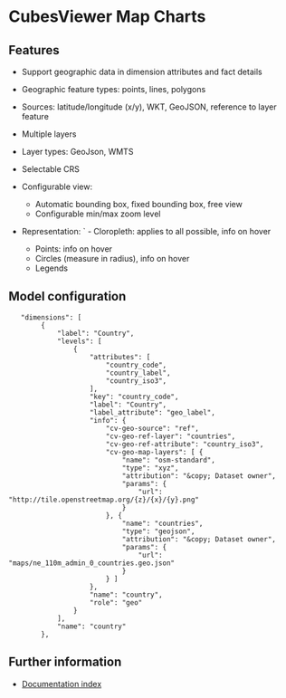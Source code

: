 CubesViewer Map Charts
======================

Features
--------

- Support geographic data in dimension attributes and fact details
- Geographic feature types: points, lines, polygons
- Sources: latitude/longitude (x/y), WKT, GeoJSON, reference to layer feature
- Multiple layers
- Layer types: GeoJson, WMTS
- Selectable CRS

- Configurable view:
  - Automatic bounding box, fixed bounding box, free view
  - Configurable min/max zoom level

- Representation:
` - Cloropleth: applies to all possible, info on hover
  - Points: info on hover
  - Circles (measure in radius), info on hover
  - Legends

Model configuration
-------------------

```
   "dimensions": [
        {
            "label": "Country",
            "levels": [
                {
                    "attributes": [
                        "country_code",
                        "country_label",
                        "country_iso3",
                    ],
                    "key": "country_code",
                    "label": "Country",
                    "label_attribute": "geo_label",
                    "info": {
                        "cv-geo-source": "ref",
                        "cv-geo-ref-layer": "countries",
                        "cv-geo-ref-attribute": "country_iso3",
                        "cv-geo-map-layers": [ {
                            "name": "osm-standard",
                            "type": "xyz",
                            "attribution": "&copy; Dataset owner",
                            "params": {
                                "url": "http://tile.openstreetmap.org/{z}/{x}/{y}.png"
                            }
                        }, {
                            "name": "countries",
                            "type": "geojson",
                            "attribution": "&copy; Dataset owner",
                            "params": {
                                "url": "maps/ne_110m_admin_0_countries.geo.json"
                            }
                        } ]
                    },
                    "name": "country",
                    "role": "geo"
                }
            ],
            "name": "country"
        },
```


Further information
-------------------

* [Documentation index](index.md)

